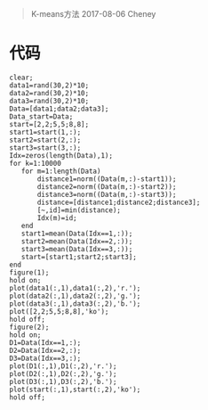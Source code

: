 > K-means方法
> 2017-08-06
> Cheney
# 代码
    clear;
    data1=rand(30,2)*10;
    data2=rand(30,2)*10;
    data3=rand(30,2)*10;
    Data=[data1;data2;data3];
    Data_start=Data;
    start=[2,2;5,5;8,8];
    start1=start(1,:);
    start2=start(2,:);
    start3=start(3,:);
    Idx=zeros(length(Data),1);
    for k=1:10000
       for m=1:length(Data)
           distance1=norm((Data(m,:)-start1));
           distance2=norm((Data(m,:)-start2));
           distance3=norm((Data(m,:)-start3));
           distance=[distance1;distance2;distance3];
           [~,id]=min(distance);
           Idx(m)=id;
       end
       start1=mean(Data(Idx==1,:));
       start2=mean(Data(Idx==2,:));
       start3=mean(Data(Idx==3,:));
       start=[start1;start2;start3];
    end
    figure(1);
    hold on;
    plot(data1(:,1),data1(:,2),'r.');
    plot(data2(:,1),data2(:,2),'g.');
    plot(data3(:,1),data3(:,2),'b.');
    plot([2,2;5,5;8,8],'ko');
    hold off;
    figure(2);
    hold on;
    D1=Data(Idx==1,:);
    D2=Data(Idx==2,:);
    D3=Data(Idx==3,:);
    plot(D1(:,1),D1(:,2),'r.');
    plot(D2(:,1),D2(:,2),'g.');
    plot(D3(:,1),D3(:,2),'b.');
    plot(start(:,1),start(:,2),'ko');
    hold off;
